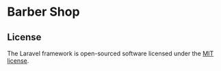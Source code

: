 # Barber Shop

## License

The Laravel framework is open-sourced software licensed under the [MIT license](https://opensource.org/licenses/MIT).
